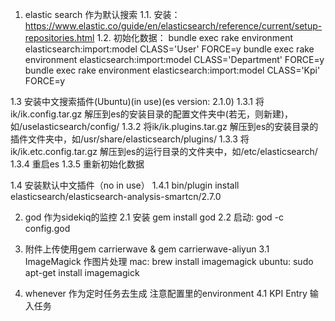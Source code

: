 1. elastic search 作为默认搜索
1.1. 安装：https://www.elastic.co/guide/en/elasticsearch/reference/current/setup-repositories.html
1.2. 初始化数据：
bundle exec rake environment elasticsearch:import:model CLASS='User' FORCE=y
bundle exec rake environment elasticsearch:import:model CLASS='Department' FORCE=y
bundle exec rake environment elasticsearch:import:model CLASS='Kpi' FORCE=y

1.3 安装中文搜索插件(Ubuntu)(in use)(es version: 2.1.0)
1.3.1 将ik/ik.config.tar.gz 解压到es的安装目录的配置文件夹中(若无，则新建)，如/uselasticsearch/config/
1.3.2 将ik/ik.plugins.tar.gz 解压到es的安装目录的插件文件夹中，如/usr/share/elasticsearch/plugins/
1.3.3 将ik/ik.etc.config.tar.gz 解压到es的运行目录的文件夹中，如/etc/elasticsearch/
1.3.4 重启es
1.3.5 重新初始化数据

1.4 安装默认中文插件（no in use）
1.4.1 bin/plugin install elasticsearch/elasticsearch-analysis-smartcn/2.7.0


2. god 作为sidekiq的监控
2.1 安装 gem install god
2.2 启动: god -c config.god


3.  附件上传使用gem carrierwave & gem carrierwave-aliyun
3.1 ImageMagick 作图片处理
mac: brew install imagemagick
ubuntu: sudo apt-get install imagemagick

4. whenever 作为定时任务去生成
注意配置里的environment
4.1 KPI Entry 输入任务

